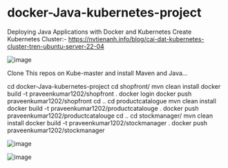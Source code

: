 # docker-Java-kubernetes-project
Deploying Java Applications with Docker and Kubernetes
Create Kubernetes Cluster:- https://nvtienanh.info/blog/cai-dat-kubernetes-cluster-tren-ubuntu-server-22-04

![image](https://github.com/praveenkdevops/docker-Java-kubernetes-project/assets/22557736/d986c164-9ad9-4ced-919c-823b398649a7)


Clone This repos on Kube-master and install Maven and Java...

cd docker-Java-kubernetes-project
cd shopfront/
mvn clean install
docker build -t praveenkumar1202/shopfront .
docker login
docker push praveenkumar1202/shopfront
cd ..
cd productcatalogue
mvn clean install
docker build -t praveenkumar1202/productcatalouge .
docker push praveenkumar1202/productcatalouge
cd ..
cd stockmanager/
mvn clean install
docker build -t praveenkumar1202/stockmanager .
docker push praveenkumar1202/stockmanager

![image](https://github.com/praveenkdevops/docker-Java-kubernetes-project/assets/22557736/9ee58b06-6f54-4c5e-9ed3-cedf36e761d0)

![image](https://github.com/praveenkdevops/docker-Java-kubernetes-project/assets/22557736/6c7b7354-0b5d-4e8f-95cd-24a8d5dbd304)



